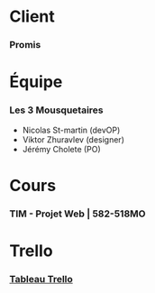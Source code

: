# Client
### Promis  
# Équipe
### Les 3 Mousquetaires
- Nicolas St-martin (devOP)
- Viktor Zhuravlev (designer)
- Jérémy Cholete (PO)
# Cours
### TIM - Projet Web | 582-518MO
# Trello
### [Tableau Trello](https://trello.com/invite/espacedetravail71635674/ATTI564aeb003e762937b1ff715b276770be80844CC3)
